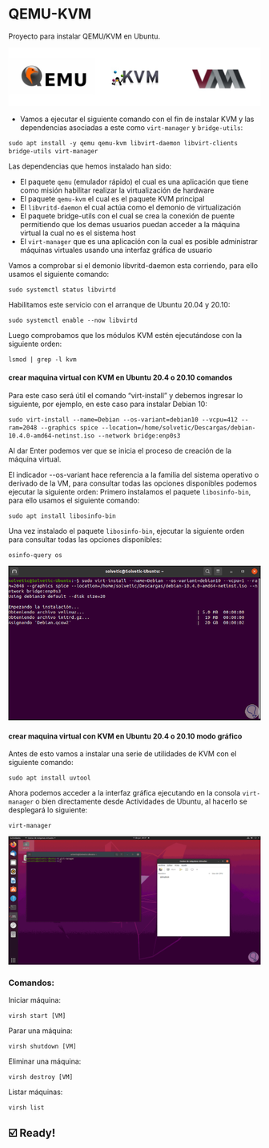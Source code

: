 # QEMU-KVM
Proyecto para instalar QEMU/KVM en Ubuntu.

![alt text](https://github.com/JuanRodenas/QEMU-KVM/blob/main/Logo.jpg)

* Vamos a ejecutar el siguiente comando con el fin de instalar KVM y las dependencias asociadas a este como `virt-manager` y `bridge-utils`:
~~~
sudo apt install -y qemu qemu-kvm libvirt-daemon libvirt-clients bridge-utils virt-manager
~~~

Las dependencias que hemos instalado han sido:
* El paquete `qemu` (emulador rápido) el cual es una aplicación que tiene como misión habilitar realizar la virtualización de hardware
* El paquete `qemu-kvm` el cual es el paquete KVM principal
* El `libvritd-daemon` el cual actúa como el demonio de virtualización
* El paquete bridge-utils con el cual se crea la conexión de puente permitiendo que los demas usuarios puedan acceder a la máquina virtual la cual no es el sistema host
* El `virt-manager` que es una aplicación con la cual es posible administrar máquinas virtuales usando una interfaz gráfica de usuario

Vamos a comprobar si el demonio libvritd-daemon esta corriendo, para ello usamos el siguiente comando:
~~~
sudo systemctl status libvirtd
~~~
Habilitamos este servicio con el arranque de Ubuntu 20.04 y 20.10:
~~~
sudo systemctl enable --now libvirtd
~~~
Luego comprobamos que los módulos KVM estén ejecutándose con la siguiente orden:
~~~
lsmod | grep -l kvm
~~~

#### crear maquina virtual con KVM en Ubuntu 20.4 o 20.10 comandos
Para este caso será útil el comando “virt-install” y debemos ingresar lo siguiente, por ejemplo, en este caso para instalar Debian 10:
~~~
sudo virt-install --name=Debian --os-variant=debian10 --vcpu=412 --ram=2048 --graphics spice --location=/home/solvetic/Descargas/debian-10.4.0-amd64-netinst.iso --network bridge:enp0s3
~~~

Al dar Enter podemos ver que se inicia el proceso de creación de la máquina virtual.

El indicador --os-variant hace referencia a la familia del sistema operativo o derivado de la VM, para consultar todas las opciones disponibles podemos ejecutar la siguiente orden:
Primero instalamos el paquete `libosinfo-bin`, para ello usamos el siguiente comando:
~~~
sudo apt install libosinfo-bin
~~~
Una vez instalado el paquete `libosinfo-bin`, ejecutar la siguiente orden para consultar todas las opciones disponibles:
~~~
osinfo-query os
~~~

![alt text](https://github.com/JuanRodenas/QEMU-KVM/blob/main/paso%20comandos.png)

#### crear maquina virtual con KVM en Ubuntu 20.4 o 20.10 modo gráfico
Antes de esto vamos a instalar una serie de utilidades de KVM con el siguiente comando:
~~~
sudo apt install uvtool
~~~

Ahora podemos acceder a la interfaz gráfica ejecutando en la consola `virt-manager` o bien directamente desde Actividades de Ubuntu, al hacerlo se desplegará lo siguiente:
~~~
virt-manager
~~~

![alt text](https://github.com/JuanRodenas/QEMU-KVM/blob/main/paso%20grafico.png)

### Comandos:

Iniciar máquina:
~~~
virsh start [VM]
~~~

Parar una máquina:
~~~
virsh shutdown [VM]
~~~

Eliminar una máquina:
~~~
virsh destroy [VM]
~~~

Listar máquinas:
~~~
virsh list
~~~


## ☑️ Ready!
